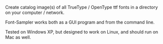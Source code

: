 Create catalog image(s) of all TrueType / OpenType ttf fonts in a directory on your computer / network.

Font-Sampler works both as a GUI program and from the command line.

Tested on Windows XP, but designed to work on Linux, and should run on Mac as well.